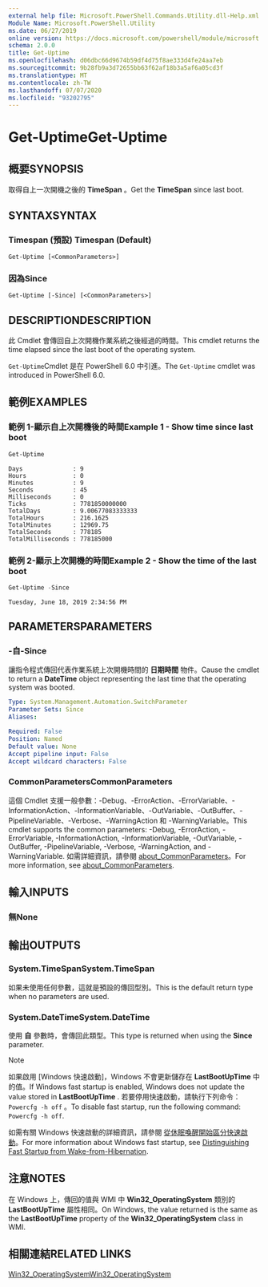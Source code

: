 ```yaml
---
external help file: Microsoft.PowerShell.Commands.Utility.dll-Help.xml
Module Name: Microsoft.PowerShell.Utility
ms.date: 06/27/2019
online version: https://docs.microsoft.com/powershell/module/microsoft.powershell.utility/get-uptime?view=powershell-7.1&WT.mc_id=ps-gethelp
schema: 2.0.0
title: Get-Uptime
ms.openlocfilehash: d06dbc66d9674b59df4d75f8ae333d4fe24aa7eb
ms.sourcegitcommit: 9b28fb9a3d72655bb63f62af18b3a5af6a05cd3f
ms.translationtype: MT
ms.contentlocale: zh-TW
ms.lasthandoff: 07/07/2020
ms.locfileid: "93202795"
---
```

# <span data-ttu-id="9f07f-102">Get-Uptime</span><span class="sxs-lookup"><span data-stu-id="9f07f-102">Get-Uptime</span></span>

## <span data-ttu-id="9f07f-103">概要</span><span class="sxs-lookup"><span data-stu-id="9f07f-103">SYNOPSIS</span></span>
<span data-ttu-id="9f07f-104">取得自上一次開機之後的 **TimeSpan** 。</span><span class="sxs-lookup"><span data-stu-id="9f07f-104">Get the **TimeSpan** since last boot.</span></span>

## <span data-ttu-id="9f07f-105">SYNTAX</span><span class="sxs-lookup"><span data-stu-id="9f07f-105">SYNTAX</span></span>

### <span data-ttu-id="9f07f-106">Timespan (預設) </span><span class="sxs-lookup"><span data-stu-id="9f07f-106">Timespan (Default)</span></span>

```
Get-Uptime [<CommonParameters>]
```

### <span data-ttu-id="9f07f-107">因為</span><span class="sxs-lookup"><span data-stu-id="9f07f-107">Since</span></span>

```
Get-Uptime [-Since] [<CommonParameters>]
```

## <span data-ttu-id="9f07f-108">DESCRIPTION</span><span class="sxs-lookup"><span data-stu-id="9f07f-108">DESCRIPTION</span></span>

<span data-ttu-id="9f07f-109">此 Cmdlet 會傳回自上次開機作業系統之後經過的時間。</span><span class="sxs-lookup"><span data-stu-id="9f07f-109">This cmdlet returns the time elapsed since the last boot of the operating system.</span></span>

<span data-ttu-id="9f07f-110">`Get-Uptime`Cmdlet 是在 PowerShell 6.0 中引進。</span><span class="sxs-lookup"><span data-stu-id="9f07f-110">The `Get-Uptime` cmdlet was introduced in PowerShell 6.0.</span></span>

## <span data-ttu-id="9f07f-111">範例</span><span class="sxs-lookup"><span data-stu-id="9f07f-111">EXAMPLES</span></span>

### <span data-ttu-id="9f07f-112">範例 1-顯示自上次開機後的時間</span><span class="sxs-lookup"><span data-stu-id="9f07f-112">Example 1 - Show time since last boot</span></span>

```powershell
Get-Uptime
```

```Output
Days              : 9
Hours             : 0
Minutes           : 9
Seconds           : 45
Milliseconds      : 0
Ticks             : 7781850000000
TotalDays         : 9.00677083333333
TotalHours        : 216.1625
TotalMinutes      : 12969.75
TotalSeconds      : 778185
TotalMilliseconds : 778185000
```

### <span data-ttu-id="9f07f-113">範例 2-顯示上次開機的時間</span><span class="sxs-lookup"><span data-stu-id="9f07f-113">Example 2 - Show the time of the last boot</span></span>

```powershell
Get-Uptime -Since
```

```Output
Tuesday, June 18, 2019 2:34:56 PM
```

## <span data-ttu-id="9f07f-114">PARAMETERS</span><span class="sxs-lookup"><span data-stu-id="9f07f-114">PARAMETERS</span></span>

### <span data-ttu-id="9f07f-115">-自</span><span class="sxs-lookup"><span data-stu-id="9f07f-115">-Since</span></span>

<span data-ttu-id="9f07f-116">讓指令程式傳回代表作業系統上次開機時間的 **日期時間** 物件。</span><span class="sxs-lookup"><span data-stu-id="9f07f-116">Cause the cmdlet to return a **DateTime** object representing the last time that the operating system was booted.</span></span>

```yaml
Type: System.Management.Automation.SwitchParameter
Parameter Sets: Since
Aliases:

Required: False
Position: Named
Default value: None
Accept pipeline input: False
Accept wildcard characters: False
```

### <span data-ttu-id="9f07f-117">CommonParameters</span><span class="sxs-lookup"><span data-stu-id="9f07f-117">CommonParameters</span></span>

<span data-ttu-id="9f07f-118">這個 Cmdlet 支援一般參數：-Debug、-ErrorAction、-ErrorVariable、-InformationAction、-InformationVariable、-OutVariable、-OutBuffer、-PipelineVariable、-Verbose、-WarningAction 和 -WarningVariable。</span><span class="sxs-lookup"><span data-stu-id="9f07f-118">This cmdlet supports the common parameters: -Debug, -ErrorAction, -ErrorVariable, -InformationAction, -InformationVariable, -OutVariable, -OutBuffer, -PipelineVariable, -Verbose, -WarningAction, and -WarningVariable.</span></span> <span data-ttu-id="9f07f-119">如需詳細資訊，請參閱 [about_CommonParameters](https://go.microsoft.com/fwlink/?LinkID=113216)。</span><span class="sxs-lookup"><span data-stu-id="9f07f-119">For more information, see [about_CommonParameters](https://go.microsoft.com/fwlink/?LinkID=113216).</span></span>

## <span data-ttu-id="9f07f-120">輸入</span><span class="sxs-lookup"><span data-stu-id="9f07f-120">INPUTS</span></span>

### <span data-ttu-id="9f07f-121">無</span><span class="sxs-lookup"><span data-stu-id="9f07f-121">None</span></span>

## <span data-ttu-id="9f07f-122">輸出</span><span class="sxs-lookup"><span data-stu-id="9f07f-122">OUTPUTS</span></span>

### <span data-ttu-id="9f07f-123">System.TimeSpan</span><span class="sxs-lookup"><span data-stu-id="9f07f-123">System.TimeSpan</span></span>

<span data-ttu-id="9f07f-124">如果未使用任何參數，這就是預設的傳回型別。</span><span class="sxs-lookup"><span data-stu-id="9f07f-124">This is the default return type when no parameters are used.</span></span>

### <span data-ttu-id="9f07f-125">System.DateTime</span><span class="sxs-lookup"><span data-stu-id="9f07f-125">System.DateTime</span></span>

<span data-ttu-id="9f07f-126">使用 **自** 參數時，會傳回此類型。</span><span class="sxs-lookup"><span data-stu-id="9f07f-126">This type is returned when using the **Since** parameter.</span></span>

> [!NOTE]
> <span data-ttu-id="9f07f-127">如果啟用 [Windows 快速啟動]，Windows 不會更新儲存在 **LastBootUpTime** 中的值。</span><span class="sxs-lookup"><span data-stu-id="9f07f-127">If Windows fast startup is enabled, Windows does not update the value stored in **LastBootUpTime** .</span></span> <span data-ttu-id="9f07f-128">若要停用快速啟動，請執行下列命令： `Powercfg -h off` 。</span><span class="sxs-lookup"><span data-stu-id="9f07f-128">To disable fast startup, run the following command: `Powercfg -h off`.</span></span>
>
> <span data-ttu-id="9f07f-129">如需有關 Windows 快速啟動的詳細資訊，請參閱 [從休眠喚醒開始區分快速啟動](/windows-hardware/drivers/kernel/distinguishing-fast-startup-from-wake-from-hibernation)。</span><span class="sxs-lookup"><span data-stu-id="9f07f-129">For more information about Windows fast startup, see [Distinguishing Fast Startup from Wake-from-Hibernation](/windows-hardware/drivers/kernel/distinguishing-fast-startup-from-wake-from-hibernation).</span></span>

## <span data-ttu-id="9f07f-130">注意</span><span class="sxs-lookup"><span data-stu-id="9f07f-130">NOTES</span></span>

<span data-ttu-id="9f07f-131">在 Windows 上，傳回的值與 WMI 中 **Win32_OperatingSystem** 類別的 **LastBootUpTime** 屬性相同。</span><span class="sxs-lookup"><span data-stu-id="9f07f-131">On Windows, the value returned is the same as the **LastBootUpTime** property of the **Win32_OperatingSystem** class in WMI.</span></span>

## <span data-ttu-id="9f07f-132">相關連結</span><span class="sxs-lookup"><span data-stu-id="9f07f-132">RELATED LINKS</span></span>

[<span data-ttu-id="9f07f-133">Win32_OperatingSystem</span><span class="sxs-lookup"><span data-stu-id="9f07f-133">Win32_OperatingSystem</span></span>](/windows/win32/cimwin32prov/win32-operatingsystem#properties)

